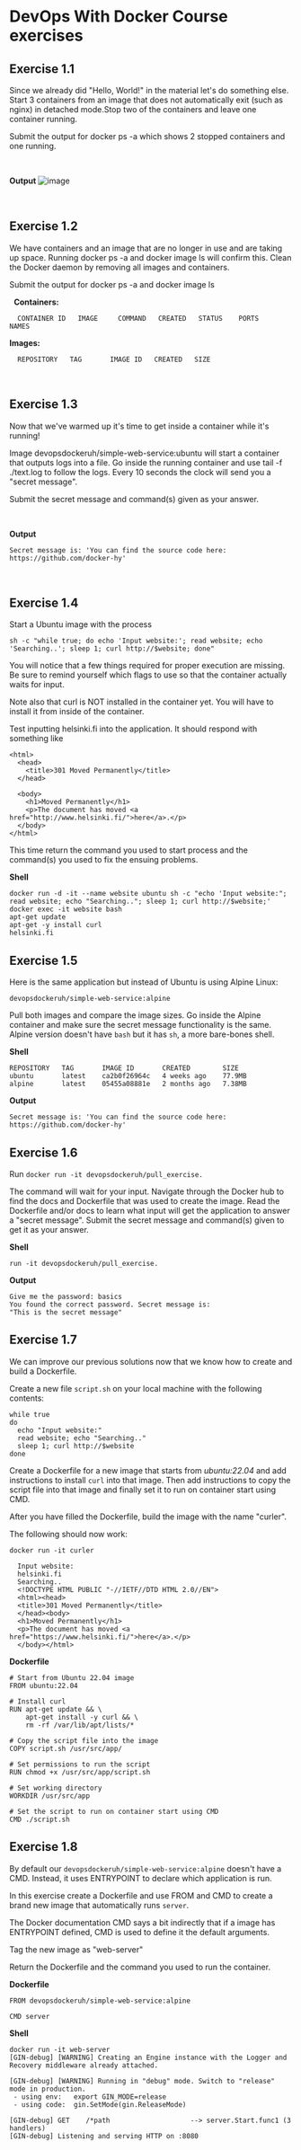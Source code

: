 # DevOps With Docker Course exercises

## Exercise 1.1

Since we already did "Hello, World!" in the material let's do something else. Start 3 containers from an image that does not automatically exit (such as nginx) in detached mode.Stop two of the containers and leave one container running.

Submit the output for docker ps -a which shows 2 stopped containers and one running.

&nbsp;

**Output**
![image](https://github.com/OliverK03/MOOC_DevOps/assets/161088975/c09ae3e5-512f-4fe8-a743-4510bd911fb2)

&nbsp;

## Exercise 1.2

We have containers and an image that are no longer in use and are taking up space. Running docker ps -a and docker image ls will confirm this. Clean the Docker daemon by removing all images and containers.

Submit the output for docker ps -a and docker image ls

&nbsp;
**Containers:**
```
  CONTAINER ID   IMAGE     COMMAND   CREATED   STATUS    PORTS     NAMES
```
**Images:**
```
  REPOSITORY   TAG       IMAGE ID   CREATED   SIZE
```

&nbsp;

## Exercise 1.3

Now that we've warmed up it's time to get inside a container while it's running!

Image devopsdockeruh/simple-web-service:ubuntu will start a container that outputs logs into a file. Go inside the running container and use tail -f ./text.log to follow the logs. Every 10 seconds the clock will send you a "secret message".

Submit the secret message and command(s) given as your answer.

&nbsp;

**Output**
```
Secret message is: 'You can find the source code here: https://github.com/docker-hy'
```
&nbsp;

## Exercise 1.4

Start a Ubuntu image with the process
```
sh -c "while true; do echo 'Input website:'; read website; echo 'Searching..'; sleep 1; curl http://$website; done"
```
You will notice that a few things required for proper execution are missing. Be sure to remind yourself which flags to use so that the container actually waits for input.

Note also that curl is NOT installed in the container yet. You will have to install it from inside of the container.

Test inputting helsinki.fi into the application. It should respond with something like

```
<html>
  <head>
    <title>301 Moved Permanently</title>
  </head>

  <body>
    <h1>Moved Permanently</h1>
    <p>The document has moved <a href="http://www.helsinki.fi/">here</a>.</p>
  </body>
</html>
```
This time return the command you used to start process and the command(s) you used to fix the ensuing problems.

**Shell**
```
docker run -d -it --name website ubuntu sh -c "echo 'Input website:"; read website; echo "Searching.."; sleep 1; curl http://$website;'
docker exec -it website bash
apt-get update
apt-get -y install curl
helsinki.fi
```

## Exercise 1.5
Here is the same application but instead of Ubuntu is using Alpine Linux:
```
devopsdockeruh/simple-web-service:alpine
```
Pull both images and compare the image sizes. Go inside the Alpine container and make sure the secret message functionality is the same. Alpine version doesn't have ```bash``` but it has ```sh```, a more bare-bones shell.

**Shell**
```
REPOSITORY   TAG       IMAGE ID       CREATED        SIZE
ubuntu       latest    ca2b0f26964c   4 weeks ago    77.9MB
alpine       latest    05455a08881e   2 months ago   7.38MB
```

**Output**
```
Secret message is: 'You can find the source code here: https://github.com/docker-hy'
```

## Exercise 1.6
Run ```docker run -it devopsdockeruh/pull_exercise.```

The command will wait for your input.
Navigate through the Docker hub to find the docs and Dockerfile that was used to create the image.
Read the Dockerfile and/or docs to learn what input will get the application to answer a "secret message".
Submit the secret message and command(s) given to get it as your answer.

**Shell**

```
run -it devopsdockeruh/pull_exercise.
```
**Output**

```
Give me the password: basics
You found the correct password. Secret message is:
"This is the secret message"
```

## Exercise 1.7
We can improve our previous solutions now that we know how to create and build a Dockerfile.

Create a new file ```script.sh``` on your local machine with the following contents:

```
while true
do
  echo "Input website:"
  read website; echo "Searching.."
  sleep 1; curl http://$website
done
```

Create a Dockerfile for a new image that starts from _ubuntu:22.04_ and add instructions to install ```curl``` into that image. Then add instructions to copy the script file into that image and finally set it to run on container start using CMD.

After you have filled the Dockerfile, build the image with the name "curler".

The following should now work:
```
docker run -it curler

  Input website:
  helsinki.fi
  Searching..
  <!DOCTYPE HTML PUBLIC "-//IETF//DTD HTML 2.0//EN">
  <html><head>
  <title>301 Moved Permanently</title>
  </head><body>
  <h1>Moved Permanently</h1>
  <p>The document has moved <a href="https://www.helsinki.fi/">here</a>.</p>
  </body></html>
```

**Dockerfile**
```
# Start from Ubuntu 22.04 image
FROM ubuntu:22.04

# Install curl
RUN apt-get update && \
    apt-get install -y curl && \
    rm -rf /var/lib/apt/lists/*

# Copy the script file into the image
COPY script.sh /usr/src/app/

# Set permissions to run the script
RUN chmod +x /usr/src/app/script.sh

# Set working directory
WORKDIR /usr/src/app

# Set the script to run on container start using CMD
CMD ./script.sh
```

## Exercise 1.8

By default our ```devopsdockeruh/simple-web-service:alpine``` doesn't have a CMD. Instead, it uses ENTRYPOINT to declare which application is run.

In this exercise create a Dockerfile and use FROM and CMD to create a brand new image that automatically runs ```server```.

The Docker documentation CMD says a bit indirectly that if a image has ENTRYPOINT defined, CMD is used to define it the default arguments.

Tag the new image as "web-server"

Return the Dockerfile and the command you used to run the container.

**Dockerfile**
```
FROM devopsdockeruh/simple-web-service:alpine

CMD server
```
**Shell**
```
docker run -it web-server
[GIN-debug] [WARNING] Creating an Engine instance with the Logger and Recovery middleware already attached.

[GIN-debug] [WARNING] Running in "debug" mode. Switch to "release" mode in production.
 - using env:   export GIN_MODE=release
 - using code:  gin.SetMode(gin.ReleaseMode)

[GIN-debug] GET    /*path                    --> server.Start.func1 (3 handlers)
[GIN-debug] Listening and serving HTTP on :8080
```











